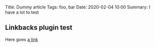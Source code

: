 Title: Dummy article
Tags: foo, bar
Date: 2020-02-04 10:00
Summary: I have a lot to test

Linkbacks plugin test
---------------------

Here goes [a link](http://localhost/sub/some-page.html)
